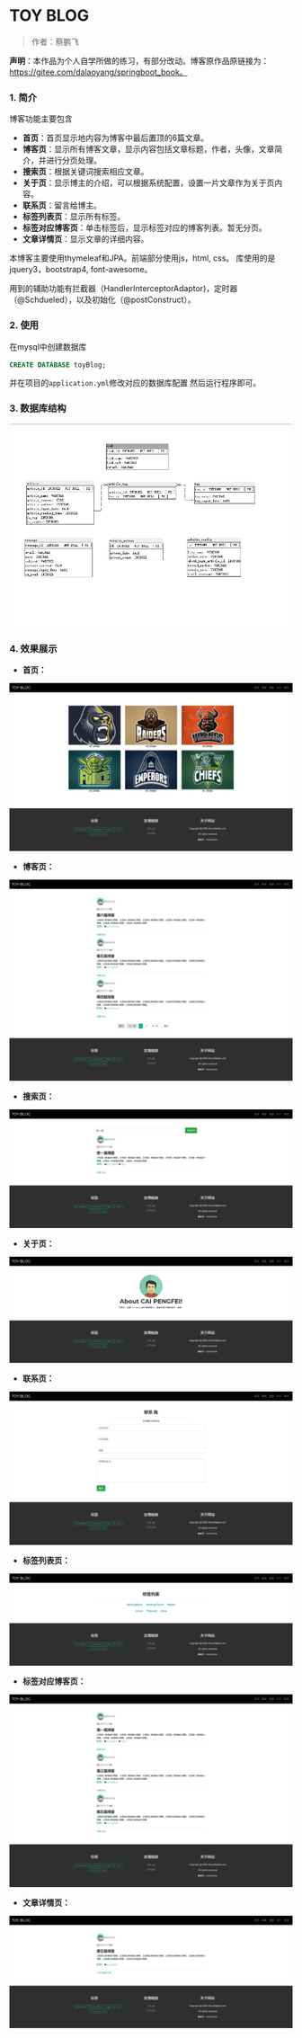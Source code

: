 # TOY BLOG
> 作者：蔡鹏飞

**声明**：本作品为个人自学所做的练习，有部分改动。博客原作品原链接为：https://gitee.com/dalaoyang/springboot_book。

### 1. 简介
博客功能主要包含
- **首页**：首页显示地内容为博客中最后置顶的6篇文章。
- **博客页**：显示所有博客文章，显示内容包括文章标题，作者，头像，文章简介，并进行分页处理。
- **搜索页**：根据关键词搜索相应文章。
- **关于页**：显示博主的介绍，可以根据系统配置，设置一片文章作为关于页内容。
- **联系页**：留言给博主。
- **标签列表页**：显示所有标签。
- **标签对应博客页**：单击标签后，显示标签对应的博客列表。暂无分页。
- **文章详情页**：显示文章的详细内容。

本博客主要使用thymeleaf和JPA。前端部分使用js，html, css。 库使用的是jquery3，bootstrap4, font-awesome。

用到的辅助功能有拦截器（HandlerInterceptorAdaptor)，定时器（@Schdueled），以及初始化（@postConstruct）。

### 2. 使用
在mysql中创建数据库
```sql
CREATE DATABASE toyBlog;
```
并在项目的`application.yml`修改对应的数据库配置
然后运行程序即可。
###  3. 数据库结构
<img src="./mkdown/imgs/database.png">

### 4. 效果展示
- **首页：**

<img src="./mkdown/imgs/localhost_8080_.png">

- **博客页：**

<img src="./mkdown/imgs/localhost_8080_blog.png">

- **搜索页：**

<img src="./mkdown/imgs/localhost_8080_search_keyword.png">

- **关于页：**

<img src="./mkdown/imgs/localhost_8080_about.png">

- **联系页：**

<img src="./mkdown/imgs/localhost_8080_contact.png">

- **标签列表页：**

<img src="./mkdown/imgs/localhost_8080_tag.png">

- **标签对应博客页：**

<img src="./mkdown/imgs/localhost_8080_tag_SpringBoot.png">

- **文章详情页：**

<img src="./mkdown/imgs/localhost_8080_article_5.png">
